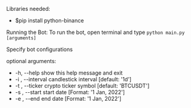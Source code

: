 Libraries needed:
  - $pip install python-binance

Running the Bot:
To run the bot, open terminal and type `python main.py [arguments]`

Specify bot configurations

optional arguments:
  - -h, --help        show this help message and exit
  - -i , --interval   candlestick interval [default: '1d']
  - -t , --ticker     crypto ticker symbol [default: 'BTCUSDT']
  - -s , --start      start date [Format: '1 Jan, 2022']
  - -e , --end        end date [Format: '1 Jan, 2022']
